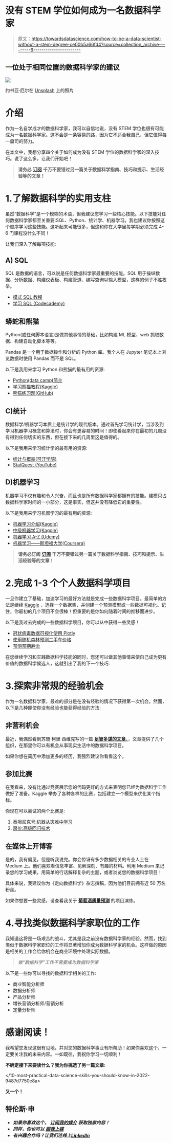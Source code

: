 # 没有 STEM 学位如何成为一名数据科学家

> 原文：<https://towardsdatascience.com/how-to-be-a-data-scientist-without-a-stem-degree-ce00b5a66fd4?source=collection_archive---------6----------------------->

## 一位处于相同位置的数据科学家的建议

![](img/bf64cfadd31262fe6635e6b469297452.png)

约书亚·厄尔在 [Unsplash](https://unsplash.com/s/photos/top-of-mountain?utm_source=unsplash&utm_medium=referral&utm_content=creditCopyText) 上的照片

# 介绍

作为一名自学成才的数据科学家，我可以自信地说，没有 STEM 学位也很有可能成为一名数据科学家。这不会是一条容易的路，因为它不适合我自己，但它值得每一盎司的努力。

在本文中，我想分享四个关于如何成为没有 STEM 学位的数据科学家的深入技巧。说了这么多，让我们开始吧！

> **请务必** [**订阅**](https://terenceshin.medium.com/subscribe) **千万不要错过另一篇关于数据科学指南、技巧和提示、生活经验等的文章！**

# 1.了解数据科学的实用支柱

虽然“数据科学”是一个模糊的术语，但我建议您学习一些核心技能。以下技能对任何数据科学家都至关重要:SQL、Python、统计学、机器学习。我也建议你按照这个顺序学习这些技能。这听起来可能很多，但这和你在大学里每学期必须完成 4-6 门课程没什么不同！

让我们深入了解每项技能:

## **A) SQL**

SQL 是数据的语言，可以说是任何数据科学家最重要的技能。SQL 用于操纵数据、分析数据、构建仪表板、构建管道、编写查询以输入模型，这样的例子不胜枚举。

*   [模式 SQL 教程](https://mode.com/sql-tutorial/)
*   [学习 SQL (Codecademy)](https://www.codecademy.com/learn/learn-sql)

## 蟒蛇和熊猫

Python(或任何脚本语言)是做其他事情的基础，比如构建 ML 模型、web 抓取数据、构建自动化脚本等等。

Pandas 是一个用于数据操作和分析的 Python 库。我个人在 Jupyter 笔记本上浏览数据时使用 Pandas 而不是 SQL。

以下是我用来学习 Python 和熊猫的最有用的资源:

*   [Python(data camp)简介](https://www.datacamp.com/courses/intro-to-python-for-data-science)
*   [学习熊猫教程(Kaggle)](https://www.kaggle.com/learn/pandas)
*   [熊猫练习题(GitHub)](https://github.com/guipsamora/pandas_exercises)

## **C)统计**

数据科学/机器学习本质上是统计学的现代版本。通过首先学习统计学，当涉及到学习机器学习概念和算法时，你会有更容易的时间！即使看起来你在最初的几周没有得到任何切实的东西，但在接下来的几周里这是值得的。

以下是我用来学习统计学的最有用的资源:

*   [统计与概率(可汗学院)](https://www.khanacademy.org/math/statistics-probability)
*   [StatQuest (YouTube)](https://www.youtube.com/user/joshstarmer)

## **D)机器学习**

机器学习不仅有趣和令人兴奋，而且也是所有数据科学家都拥有的技能。建模只占数据科学家时间的一小部分，这是事实，但这并没有降低它的重要性。

以下是我用来学习机器学习的最有用的资源:

*   [机器学习介绍(Kaggle)](https://www.kaggle.com/learn/intro-to-machine-learning)
*   [中级机器学习(Kaggle)](https://www.kaggle.com/learn/intermediate-machine-learning)
*   [机器学习 A-Z (Udemy)](https://www.udemy.com/share/101WciAkAYd1tRTXg=/)
*   [机器学习——斯坦福大学(Coursera)](https://www.coursera.org/learn/machine-learning)

> **请务必订阅** [**订阅**](https://terenceshin.medium.com/subscribe) **千万不要错过另一篇关于数据科学指南、技巧和提示、生活经验等的文章！**

# 2.完成 1-3 个个人数据科学项目

一旦你建立了基础，加速学习的最好方法就是完成一些数据科学项目。最简单的方法是继续 [Kaggle](https://www.kaggle.com/) ，选择一个数据集，并创建一个预测模型或一些数据可视化。记住，你最初的几个项目不会很棒！但重要的是你如何随着时间的推移而进步。

以下是我过去完成的一些数据科学项目，你可以从中获得一些灵感！

*   [冠状病毒数据可视化使用 Plotly](/coronavirus-data-visualizations-using-plotly-cfbdb8fcfc3d)
*   [使用随机森林预测二手车价格](/a-machine-learning-project-predicting-used-car-prices-efbc4d2a4998)
*   [预测预期寿命](https://medium.com/swlh/predicting-life-expectancy-w-regression-b794ca457cd4)

在您继续学习和实践数据科学技能的同时，您还可以做其他事情来使自己成为更有价值的数据科学候选人，这就引出了我的下一个技巧:

# 3.探索非常规的经验机会

作为一名数据科学家，最难的部分是在没有经验的情况下获得第一次机会。然而，以下是几种即使你没有经验也能获得经验的方法:

## 非营利机会

最近，我偶然看到苏珊·柯里·西维克写的一篇 [**足智多谋的文章**，](https://medium.com/swlh/data-science-volunteering-ways-to-help-2c2d0f5dd9ff)，文章提供了几个组织，在那里你可以有机会从事现实生活中的数据科学项目。

如果你想在简历中添加更多的经历，我强烈建议你看看这个。

## 参加比赛

在我看来，没有比通过竞赛展示您的代码更好的方式来表明您已经为数据科学工作做好了准备。Kaggle 举办了各种各样的比赛，包括建立一个模型来优化某个指标。

你现在可以尝试的两个比赛是:

1.  [泰坦尼克号:机器从灾难中学习](https://www.kaggle.com/c/titanic)
2.  [房价:高级回归技术](https://www.kaggle.com/c/house-prices-advanced-regression-techniques)

## 在媒体上开博客

是的，我有偏见，但是听我说完。你会惊讶有多少数据相关的专业人士在 Medium 上。他们喜欢看信息丰富、见解深刻、有趣的材料。利用 Medium 来记录您的学习成果，用简单的行话解释复杂的主题，或者浏览您的数据科学项目！

具体来说，我建议你为《走向数据科学》杂志撰稿，因为他们目前拥有近 50 万名粉丝。

如果你想要一些灵感，请查看我关于 [**葡萄酒质量预测**](/predicting-wine-quality-with-several-classification-techniques-179038ea6434) 的项目演练。

# 4.寻找类似数据科学家职位的工作

我知道这将是一场艰苦的战斗，尤其是我之前没有数据科学家的经验。然而，找到类似于数据科学家职位的工作将显著增加你成为数据科学家的机会。这样做的原因是相关的工作会给你机会在商业环境中处理实际数据。

> *做“数据科学”工作不需要成为数据科学家*

以下是一些你可以寻找的数据科学相关的工作:

*   商业智能分析师
*   数据分析师
*   产品分析师
*   增长营销分析师/营销分析
*   定量分析师

# 感谢阅读！

我希望您发现这很有见地，并对您的数据科学事业有所帮助！如果你喜欢这个，一定要关注我的未来内容。一如既往，我祝你学习一切顺利！

**不确定接下来要读什么？我为你挑选了另一篇文章:**

</10-most-practical-data-science-skills-you-should-know-in-2022-9487d7750e8a>  

**又一个！**

</a-complete-15-week-curriculum-to-master-sql-for-data-science-999e690033e4>  

## 特伦斯·申

*   ***如果你喜欢这个，*** [***订阅我的媒介***](https://terenceshin.medium.com/subscribe) ***获取独家内容！***
*   ***同样，你也可以*** [***跟我上媒***](https://medium.com/@terenceshin)
*   ***有兴趣合作吗？让我们连线上***[***LinkedIn***](https://www.linkedin.com/in/terenceshin/)